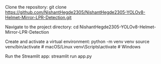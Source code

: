 Clone the repository:
git clone https://github.com/NishantHegde2305/NishantHegde2305-YOLOv8-Helmet-Mirror-LPR-Detection.git

Navigate to the project directory:
cd NishantHegde2305-YOLOv8-Helmet-Mirror-LPR-Detection

Create and activate a virtual environment:
python -m venv venv
source venv/bin/activate  # macOS/Linux
venv\Scripts\activate    # Windows

Run the Streamlit app:
streamlit run app.py
